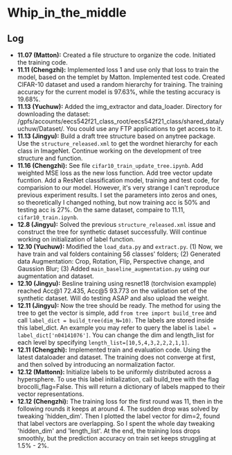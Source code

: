 # Whip_in_the_middle

## Log

* **11.07 (Matton):** Created a file structure to organize the code. Initiated the training code.
* **11.11 (Chengzhi):** Implemented loss 1 and use only that loss to train the model, based on the templet by Matton. Implemented test code. Created CIFAR-10 dataset and used a random hierarchy for training. The training accuracy for the current model is 97.63%, while the testing accuracy is 19.68%.
* **11.13 (Yuchuw):** Added the img_extractor and data_loader. Directory for downloading the dataset: /gpfs/accounts/eecs542f21_class_root/eecs542f21_class/shared_data/yuchuw/Dataset/. You could use any FTP applications to get access to it.
* **11.13 (Jingyu):** Build a draft tree structure based on anytree package. Use the `structure_released.xml` to get the wordnet hierarchy for each class in ImageNet. Continue working on the development of tree structure and function. 
* **11.16 (Chengzhi):** See file `cifar10_train_update_tree.ipynb`. Add weighted MSE loss as the new loss function. Add tree vector update fucntion. Add a ResNet classification model, training and test code, for comparision to our model. However, it's very strange I can't reproduce previous experiment results. I set the parameters into zeros and ones, so theoretically I changed nothing, but now training acc is 50% and testing acc is 27%. On the same dataset, compaire to 11.11, `cifar10_train.ipynb`.
* **12.8 (Jingyu):** Solved the previous `structure_released.xml` issue and construct the tree for synthetic dataset successfully. Will continue working on initialization of label function.
* **12.10 (Yuchuw):** Modified the `load_data.py` and `extract.py`. (1) Now, we have train and val folders containing 56 classes' folders; (2) Generated data Augmentation: Crop, Rotation, Flip, Perspective change, and Gaussion Blur; (3) Added `main_baseline_augmentation.py` using our augmentation and dataset.
* **12.10 (Jingyu):** Besline training using resnet18 (torchvision exampple) reached Acc@1 72.435, Acc@5 93.773 on the validation set of the synthetic dataset. Will do testing ASAP and also upload the weight.
* **12.11 (Jingyu):** Now the tree should be ready. The method for using the tree to get the vector is simple, add `from tree import build_tree` and call `label_dict = build_tree(dim_N=10)`. The labels are stored inside this label_dict. An example you may refer to query the label is `label = label_dict['n04141076']`. You can change the dim and length_list for each level by specifying `length_list=[10,5,4,3,2,2,2,1,1]`.
* **12.11 (Chengzhi):** Implemented train and evaluation code. Using the latest dataloader and dataset. The training does not converge at first, and then solved by introducing an normalization factor. 
* **12.12 (Mattonn):** Initialize labels to be uniformly distributed across a hypersphere. To use this label initialization, call build_tree with the flag brocolli_flag=False. This will return a dictionary of labels mapped to their vector representations.
* **12.12 (Chengzhi):** The training loss for the first round was 11, then in the following rounds it keeps at around 4. The sudden drop was solved by tweaking 'hidden_dim'. Then I plotted the label vector for dim=2, found that label vectors are overlapping. So I spent the whole day tweaking 'hidden_dim' and 'length_list'. At the end, the training loss drops smoothly, but the prediction accuracy on train set keeps struggling at 1.5% - 2%.




